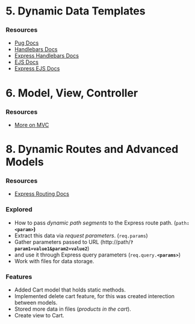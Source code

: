 # 5. Dynamic Data Templates

### Resources
* [Pug Docs](https://pugjs.org/api/getting-started.html)
* [Handlebars Docs](https://handlebarsjs.com/)
* [Express Handlebars Docs](https://www.npmjs.com/package/express-handlebars)
* [EJS Docs](https://ejs.co/#docs)
* [Express EJS Docs](https://github.com/mde/ejs/wiki/Using-EJS-with-Express)


# 6. Model, View, Controller

### Resources
* [More on MVC](https://developer.mozilla.org/en-US/docs/Web/Apps/Fundamentals/Modern_web_app_architecture/MVC_architecture)


# 8. Dynamic Routes and Advanced Models

### Resources
* [Express Routing Docs](https://expressjs.com/en/guide/routing.html)

### Explored
* How to pass _dynamic path segments_ to the Express route path. (`path`**`:<param>`)**
* Extract this data via _request parameters_. (`req.params`)
* Gather parameters passed to URL (http://path/**`?param1=value1&param2=value2`**)
* and use it through Express query parameters (`req.query.`**`<params>`**)
* Work with files for data storage.

### Features
* Added Cart model that holds static methods.
* Implemented delete cart feature, for this was created interection between models.
* Stored more data in files (_products in the cart_).
* Create view to Cart.